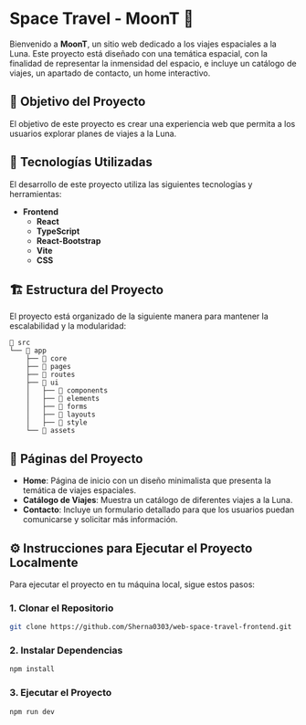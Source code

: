 # Space Travel - MoonT 🚀

Bienvenido a **MoonT**, un sitio web dedicado a los viajes espaciales a la Luna. Este proyecto está diseñado con una temática espacial, con la finalidad de representar la inmensidad del espacio, e incluye un catálogo de viajes, un apartado de contacto, un home interactivo.

## 🎯 Objetivo del Proyecto

El objetivo de este proyecto es crear una experiencia web que permita a los usuarios explorar planes de viajes a la Luna.

## 🚀 Tecnologías Utilizadas

El desarrollo de este proyecto utiliza las siguientes tecnologías y herramientas:

- **Frontend**
  - **React**
  - **TypeScript**
  - **React-Bootstrap**
  - **Vite**
  - **CSS**

## 🏗️ Estructura del Proyecto

El proyecto está organizado de la siguiente manera para mantener la escalabilidad y la modularidad:

```plaintext
📂 src
└── 📂 app
    ├── 📂 core
    ├── 📂 pages
    ├── 📂 routes
    ├── 📂 ui
    │   ├── 📂 components 
    │   ├── 📂 elements      
    │   ├── 📂 forms          
    │   ├── 📂 layouts         
    │   ├── 📂 style           
    └── 📂 assets      
 ```       

## 📑 Páginas del Proyecto

- **Home**: Página de inicio con un diseño minimalista que presenta la temática de viajes espaciales.
- **Catálogo de Viajes**: Muestra un catálogo de diferentes viajes a la Luna.
- **Contacto**: Incluye un formulario detallado para que los usuarios puedan comunicarse y solicitar más información.

## ⚙️ Instrucciones para Ejecutar el Proyecto Localmente

Para ejecutar el proyecto en tu máquina local, sigue estos pasos:

### 1. Clonar el Repositorio

```bash
git clone https://github.com/Sherna0303/web-space-travel-frontend.git
```
### 2. Instalar Dependencias

```bash
npm install
```
### 3. Ejecutar el Proyecto

```bash
npm run dev
```